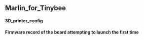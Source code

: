 ## Marlin_for_Tinybee

#### 3D_printer_config<br>
#### Firmware record of the board attempting to launch the first time
